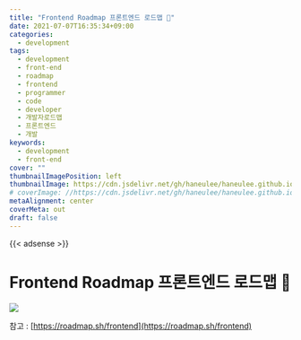 ```yaml
---
title: "Frontend Roadmap 프론트엔드 로드맵 🚀"
date: 2021-07-07T16:35:34+09:00
categories:
  - development
tags:
  - development
  - front-end
  - roadmap
  - frontend
  - programmer
  - code
  - developer
  - 개발자로드맵
  - 프론트엔드
  - 개발
keywords:
  - development
  - front-end
cover: ""
thumbnailImagePosition: left
thumbnailImage: https://cdn.jsdelivr.net/gh/haneulee/haneulee.github.io/img/post/frontend/img-1.png
# coverImage: //https://cdn.jsdelivr.net/gh/haneulee/haneulee.github.io/img/post/hugo/github-site.png
metaAlignment: center
coverMeta: out
draft: false
---
```


<!--toc-->

{{< adsense >}}

# Frontend Roadmap 프론트엔드 로드맵 🚀

![](https://cdn.jsdelivr.net/gh/haneulee/haneulee.github.io/img/post/frontend/img-1.png)

참고 :
[https://roadmap.sh/frontend](https://roadmap.sh/frontend)
